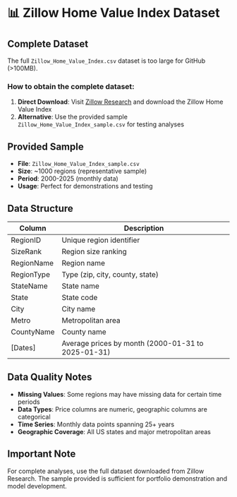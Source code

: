 # 📊 Zillow Home Value Index Dataset

## Complete Dataset

The full `Zillow_Home_Value_Index.csv` dataset is too large for GitHub (>100MB).

### How to obtain the complete dataset:

1. **Direct Download**: Visit [Zillow Research](https://www.zillow.com/research/) and download the Zillow Home Value Index
2. **Alternative**: Use the provided sample `Zillow_Home_Value_Index_sample.csv` for testing analyses

## Provided Sample

- **File**: `Zillow_Home_Value_Index_sample.csv`
- **Size**: ~1000 regions (representative sample)
- **Period**: 2000-2025 (monthly data)
- **Usage**: Perfect for demonstrations and testing

## Data Structure

| Column | Description |
|--------|-------------|
| RegionID | Unique region identifier |
| SizeRank | Region size ranking |
| RegionName | Region name |
| RegionType | Type (zip, city, county, state) |
| StateName | State name |
| State | State code |
| City | City name |
| Metro | Metropolitan area |
| CountyName | County name |
| [Dates] | Average prices by month (2000-01-31 to 2025-01-31) |

## Data Quality Notes

- **Missing Values**: Some regions may have missing data for certain time periods
- **Data Types**: Price columns are numeric, geographic columns are categorical
- **Time Series**: Monthly data points spanning 25+ years
- **Geographic Coverage**: All US states and major metropolitan areas

## Important Note

For complete analyses, use the full dataset downloaded from Zillow Research. The sample provided is sufficient for portfolio demonstration and model development.
